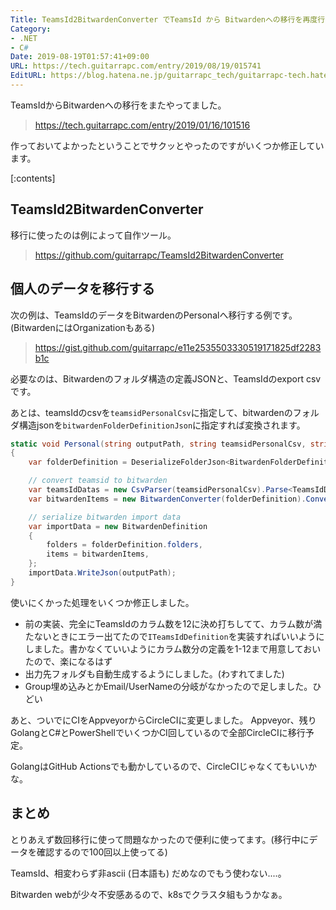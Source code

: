 ```yaml
---
Title: TeamsId2BitwardenConverter でTeamsId から Bitwardenへの移行を再度行う
Category:
- .NET
- C#
Date: 2019-08-19T01:57:41+09:00
URL: https://tech.guitarrapc.com/entry/2019/08/19/015741
EditURL: https://blog.hatena.ne.jp/guitarrapc_tech/guitarrapc-tech.hatenablog.com/atom/entry/26006613399510169
---
```


TeamsIdからBitwardenへの移行をまたやってました。

> https://tech.guitarrapc.com/entry/2019/01/16/101516

作っておいてよかったということでサクッとやったのですがいくつか修正しています。


[:contents]

## TeamsId2BitwardenConverter

移行に使ったのは例によって自作ツール。

> https://github.com/guitarrapc/TeamsId2BitwardenConverter

## 個人のデータを移行する

次の例は、TeamsIdのデータをBitwardenのPersonalへ移行する例です。(BitwardenにはOrganizationもある)

> https://gist.github.com/guitarrapc/e11e2535503330519171825df2283b1c

必要なのは、Bitwardenのフォルダ構造の定義JSONと、TeamsIdのexport csvです。

あとは、teamsIdのcsvを`teamsidPersonalCsv`に指定して、bitwardenのフォルダ構造jsonを`bitwardenFolderDefinitionJson`に指定すれば変換されます。

```cs
static void Personal(string outputPath, string teamsidPersonalCsv, string bitwardenFolderDefinitionJson)
{
    var folderDefinition = DeserializeFolderJson<BitwardenFolderDefinition>(bitwardenFolderDefinitionJson);

    // convert teamsid to bitwarden
    var teamsIdDatas = new CsvParser(teamsidPersonalCsv).Parse<TeamsIdDefinition4>();
    var bitwardenItems = new BitwardenConverter(folderDefinition).Convert(teamsIdDatas, defaultGroup: "TestGroup");

    // serialize bitwarden import data
    var importData = new BitwardenDefinition
    {
        folders = folderDefinition.folders,
        items = bitwardenItems,
    };
    importData.WriteJson(outputPath);
}
```

使いにくかった処理をいくつか修正しました。

* 前の実装、完全にTeamsIdのカラム数を12に決め打ちしてて、カラム数が満たないときにエラー出てたので`ITeamsIdDefinition`を実装すればいいようにしました。書かなくていいようにカラム数分の定義を1-12まで用意しておいたので、楽になるはず
* 出力先フォルダも自動生成するようにしました。(わすれてました)
* Group埋め込みとかEmail/UserNameの分岐がなかったので足しました。ひどい

あと、ついでにCIをAppveyorからCircleCIに変更しました。
Appveyor、残りGolangとC#とPowerShellでいくつかCI回しているので全部CircleCIに移行予定。

GolangはGitHub Actionsでも動かしているので、CircleCIじゃなくてもいいかな。

## まとめ

とりあえず数回移行に使って問題なかったので便利に使ってます。(移行中にデータを確認するので100回以上使ってる)

TeamsId、相変わらず非ascii (日本語も) だめなのでもう使わない....。

Bitwarden webが少々不安感あるので、k8sでクラスタ組もうかなぁ。
